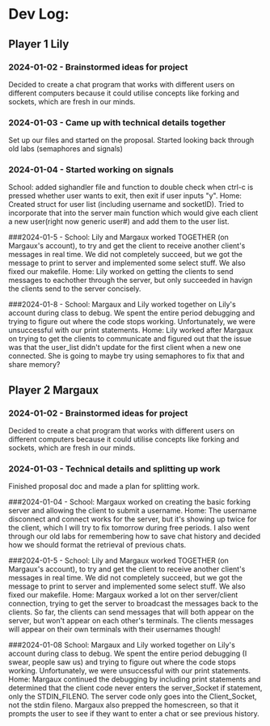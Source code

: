 # Dev Log:

## Player 1 Lily

### 2024-01-02 - Brainstormed ideas for project
Decided to create a chat program that works with different users on different computers because it could utilise concepts like forking and sockets, which are fresh in our minds.

### 2024-01-03 - Came up with technical details together
Set up our files and started on the proposal. Started looking back through old labs (semaphores and signals)

### 2024-01-04 - Started working on signals
School: added sighandler file and function to double check when ctrl-c is pressed whether user wants to exit, then exit if user inputs "y".
Home: Created struct for user list (including username and socketID). Tried to incorporate that into the server main function which would give each client a new user(right now generic user#) and add them to the user list.

###2024-01-5 - School: Lily and Margaux worked TOGETHER (on Margaux's account), to try and get the client to receive another client's messages in real time. We did not completely succeed, but we got the message to print to server and implemented some select stuff. We also fixed our makefile.
Home: Lily worked on getting the clients to send messages to eachother through the server, but only succeeded in havign the clients send to the server concisely. 

###2024-01-8 - School: Margaux and Lily worked together on Lily's account during class to debug. We spent the entire period debugging and trying to figure out where the code stops working. Unfortunately, we were unsuccessful with our print statements. 
Home: Lily worked after Margaux on trying to get the clients to communicate and figured out that the issue was that the user_list didn't update for the first client when a new one connected. She is going to maybe try using semaphores to fix that and share memory?

## Player 2 Margaux

### 2024-01-02 - Brainstormed ideas for project
Decided to create a chat program that works with different users on different computers because it could utilise concepts like forking and sockets, which are fresh in our minds.

### 2024-01-03 - Technical details and splitting up work
Finished proposal doc and made a plan for splitting work.

###2024-01-04 - School: Margaux worked on creating the basic forking server and allowing the client to submit a username. 
    Home: The username disconnect and connect works for the server, but it's showing up twice for the client, which I will try to fix tomorrow during free periods. I also went through our old labs for remembering how to save chat history and decided how we should format the retrieval of previous chats. 

###2024-01-5 - School: Lily and Margaux worked TOGETHER (on Margaux's account), to try and get the client to receive another client's messages in real time. We did not completely succeed, but we got the message to print to server and implemented some select stuff. We also fixed our makefile.
    Home: Margaux worked a lot on ther server/client connection, trying to get the server to broadcast the messages back to the clients. So far, the clients can send messages that will both appear on the server, but won't appear on each other's terminals. The clients messages will appear on their own terminals with their usernames though!

###2024-01-08
    School: Margaux and Lily worked together on Lily's account during class to debug. We spent the entire period debugging (I swear, people saw us) and trying to figure out where the code stops working. Unfortunately, we were unsuccessful with our print statements. 
    Home: Margaux continued the debugging by including print statements and determined that the client code never enters the server_Socket if statement, only the STDIN_FILENO. The server code only goes into the Client_Socket, not the stdin fileno. Margaux also prepped the homescreen, so that it prompts the user to see if they want to enter a chat or see previous history. 
